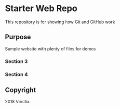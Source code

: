 # Starter Web Repo

This repository is for showing how Git and GitHub work

## Purpose

Sample website with plenty of files for demos

### Section 3

### Section 4

## Copyright

2018 Vinctix.
